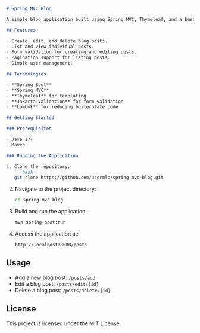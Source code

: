```markdown
# Spring MVC Blog

A simple blog application built using Spring MVC, Thymeleaf, and a basic in-memory repository for managing posts and users.

## Features

- Create, edit, and delete blog posts.
- List and view individual posts.
- Form validation for creating and editing posts.
- Pagination support for listing posts.
- Simple user management.

## Technologies

- **Spring Boot**
- **Spring MVC**
- **Thymeleaf** for templating
- **Jakarta Validation** for form validation
- **Lombok** for reducing boilerplate code

## Getting Started

### Prerequisites

- Java 17+
- Maven

### Running the Application

1. Clone the repository:
   ```bash
   git clone https://github.com/usermlc/spring-mvc-blog.git
   ```

2. Navigate to the project directory:
   ```bash
   cd spring-mvc-blog
   ```

3. Build and run the application:
   ```bash
   mvn spring-boot:run
   ```

4. Access the application at:
   ```
   http://localhost:8080/posts
   ```

## Usage

- Add a new blog post: `/posts/add`
- Edit a blog post: `/posts/edit/{id}`
- Delete a blog post: `/posts/delete/{id}`

## License

This project is licensed under the MIT License.
```
